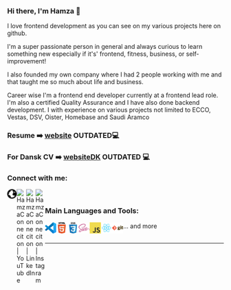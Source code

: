 <!--
**HamzaConnection/Hamzaconnection** is a ✨ _special_ ✨ repository because its `README.md` (this file) appears on your GitHub profile.

Here are some ideas to get you started:

- 🔭 I’m currently working on creating as many website as possible using FLEX BOX, CSS GRID and SASS compile to train my CSS skills
- 🌱 I’m currently learning SASS and reponsive design
- 📫 How to reach me: Hamzaconnection@hotmail.com

-->


### Hi there, I'm Hamza 👋

I love frontend development as you can see on my various projects here on github. 

I'm a super passionate person in general and always curious to learn something new especially if it's' frontend, fitness, business, or self-improvement!

I also founded my own company where I had 2 people working with me and that taught me so much about life and business. 

Career wise I'm a frontend end developer currently at a frontend lead role. I'm also a certified Quality Assurance and I have also done backend development. I  with experience on various projects not limited to ECCO, Vestas, DSV, Oister, Homebase and Saudi Aramco

### Resume ➡️ [website] OUTDATED💻
### For Dansk CV ➡️ [websiteDK] OUTDATED 💻



### Connect with me:

[<img align="left" alt="HamzaConneciton" width="22px" src="https://raw.githubusercontent.com/iconic/open-iconic/master/svg/globe.svg" />][website]
[<img align="left" alt="HamzaConneciton | YouTube" width="22px" src="https://cdn.jsdelivr.net/npm/simple-icons@v3/icons/youtube.svg" />][youtube]
[<img align="left" alt="HamzaConneciton | LinkedIn" width="22px" src="https://cdn.jsdelivr.net/npm/simple-icons@v3/icons/linkedin.svg" />][linkedin]
[<img align="left" alt="HamzaConneciton | Instagram" width="22px" src="https://cdn.jsdelivr.net/npm/simple-icons@v3/icons/instagram.svg" />][instagram]

<br />

### Main Languages and Tools:

<img align="left" alt="Visual Studio Code" width="26px" src="https://raw.githubusercontent.com/github/explore/80688e429a7d4ef2fca1e82350fe8e3517d3494d/topics/visual-studio-code/visual-studio-code.png" />
<img align="left" alt="HTML5" width="26px" src="https://raw.githubusercontent.com/github/explore/80688e429a7d4ef2fca1e82350fe8e3517d3494d/topics/html/html.png" />
<img align="left" alt="CSS3" width="26px" src="https://raw.githubusercontent.com/github/explore/80688e429a7d4ef2fca1e82350fe8e3517d3494d/topics/css/css.png" />
<img align="left" alt="Sass" width="26px" src="https://raw.githubusercontent.com/github/explore/80688e429a7d4ef2fca1e82350fe8e3517d3494d/topics/sass/sass.png" />
<img align="left" alt="JavaScript" width="26px" src="https://raw.githubusercontent.com/github/explore/80688e429a7d4ef2fca1e82350fe8e3517d3494d/topics/javascript/javascript.png" />
<img align="left" alt="React" width="26px" src="https://raw.githubusercontent.com/github/explore/80688e429a7d4ef2fca1e82350fe8e3517d3494d/topics/react/react.png" />
<img align="left" alt="Git" width="26px" src="https://raw.githubusercontent.com/github/explore/80688e429a7d4ef2fca1e82350fe8e3517d3494d/topics/git/git.png" />
... and more

<br />
<br />

---


[website]: https://hamzaconnection.github.io
[websiteDK]: https://hamzaconnection.github.io/CV-Resume-DK
[youtube]: https://www.youtube.com/channel/UCCEm-IFh1guH7dXvdTK7OZA
[instagram]: https://www.instagram.com/hamzaconnection/
[linkedin]: https://www.linkedin.com/in/hamzalaroussi/
